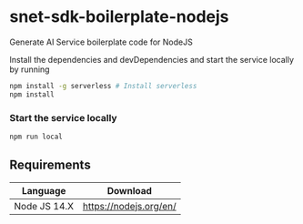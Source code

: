 # snet-sdk-boilerplate-nodejs

Generate AI Service boilerplate code for NodeJS

Install the dependencies and devDependencies and start the service locally by running

```sh
npm install -g serverless # Install serverless
npm install
```

### Start the service locally

```sh
npm run local
```

## Requirements

| Language     | Download               |
| ------------ | ---------------------- |
| Node JS 14.X | https://nodejs.org/en/ |
